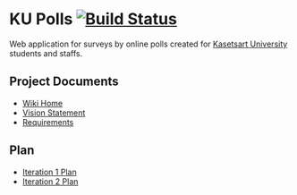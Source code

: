 # KU Polls [![Build Status](https://app.travis-ci.com/noomtaweesap/ku-polls.svg?branch=iteration2)](https://app.travis-ci.com/noomtaweesap/ku-polls)

Web application for surveys by online polls created for [Kasetsart University](https://www.ku.ac.th/th) students and staffs.

## Project Documents
- [Wiki Home](../../wiki/home)
- [Vision Statement](../../wiki/Vision%20Statement)<br/>
- [Requirements](../../wiki/Requirements)<br/>

## Plan
- [Iteration 1 Plan](../../wiki/Iteration%201%20Plan)
- [Iteration 2 Plan](../../wiki/Iteration%202%20Plan)
